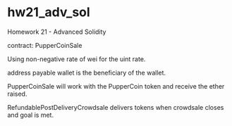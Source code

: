 # hw21_adv_sol
Homework 21 - Advanced Solidity


contract: PupperCoinSale 
    
Using non-negative rate of wei for the uint rate.

address payable wallet is the beneficiary of the wallet.

PupperCoinSale will work with the PupperCoin token and receive the ether raised.

RefundablePostDeliveryCrowdsale delivers tokens when crowdsale closes and goal is met.

